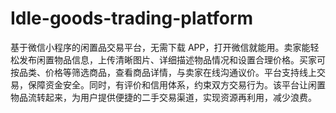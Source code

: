 # Idle-goods-trading-platform
基于微信小程序的闲置品交易平台，无需下载 APP，打开微信就能用。卖家能轻松发布闲置物品信息，上传清晰图片、详细描述物品情况和设置合理价格。买家可按品类、价格等筛选商品，查看商品详情，与卖家在线沟通议价。平台支持线上交易，保障资金安全。同时，有评价和信用体系，约束双方交易行为。该平台让闲置物品流转起来，为用户提供便捷的二手交易渠道，实现资源再利用，减少浪费。 
